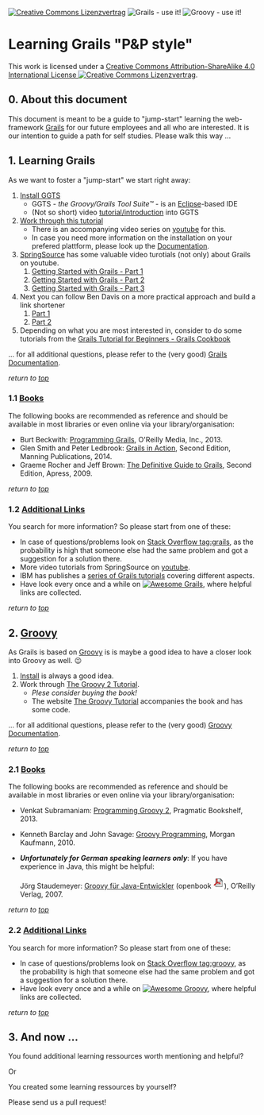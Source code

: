 <a rel="license" href="http://creativecommons.org/licenses/by-sa/4.0/"><img alt="Creative Commons Lizenzvertrag" style="border-width:0" src="https://i.creativecommons.org/l/by-sa/4.0/80x15.png" /></a> ![Grails - use it!](https://img.shields.io/badge/Grails-use%20it!-4D8618.svg) ![Groovy - use it!](https://img.shields.io/badge/Grails-use%20it!-286B86.svg)

# Learning Grails "P&P style"

This work is licensed under a <a rel="license" href="http://creativecommons.org/licenses/by-sa/4.0/">Creative Commons Attribution-ShareAlike 4.0 International License <img alt="Creative Commons Lizenzvertrag" style="border-width:0" src="https://i.creativecommons.org/l/by-sa/4.0/80x15.png" /></a>.


## 0. About this document

This document is meant to be a guide to "jump-start" learning the web-framework [Grails](http://www.grails.org/) for our future employees and all who are interested. It is our intention to guide a path for self studies. Please walk this way ...


## 1. Learning Grails

As we want to foster a "jump-start" we start right away:

1. [Install GGTS](https://spring.io/tools/ggts/all)
   * GGTS _- the Groovy/Grails Tool Suite™ -_ is an [Eclipse](https://eclipse.org/)-based IDE
   * (Not so short) video [tutorial/introduction](https://youtu.be/cIjInOkUDy8) into GGTS
1. [Work through this tutorial](http://www.grailsexample.net/course-outline/)
   * There is an accompanying video series on [youtube](https://youtu.be/qcZ6FWmIuJc?list=PLMIXRBXuv8yaPUYMwlDRvUNf44LgCUunY) for this.
   * In case you need more information on the installation on your prefered plattform, please look up the [Documentation](http://www.grails.org/single-page-documentation.html).
1. [SpringSource](https://www.youtube.com/user/SpringSourceDev/) has some valuable video turotials (not only) about Grails on youtube.
   1. [Getting Started with Grails - Part 1](https://youtu.be/PXHxo43hn34)
   1. [Getting Started with Grails - Part 2](https://youtu.be/qNFksvLxZNU)
   1. [Getting Started with Grails - Part 3 ](https://youtu.be/oL4yVtNU31E)
 1. Next you can follow Ben Davis on a more practical approach and build a link shortener
    1. [Part 1](http://www.learningtechnicalstuff.com/2012/04/building-url-shortener-in-grails-pt-1.html)
    1. [Part 2](http://www.learningtechnicalstuff.com/2012/05/building-url-shortener-in-grails-pt-2.html)
1. Depending on what you are most interested in, consider to do some tutorials from the [Grails Tutorial for Beginners - Grails Cookbook](http://grails.asia/grails-tutorial-for-beginners)

... for all additional questions, please refer to the (very good) [Grails Documentation](http://www.grails.org/single-page-documentation.html).

_return to [top](#)_


### 1.1 [Books](#grails-books)

The following books are recommended as reference and should be available in most libraries or even online via your library/organisation:

* Burt Beckwith: [Programming Grails](http://proquest.safaribooksonline.com/book/programming/9781449324513), O'Reilly Media, Inc., 2013.
* Glen Smith and Peter Ledbrook: [Grails in Action](http://proquest.safaribooksonline.com/book/programming/java/9781617290961), Second Edition, Manning Publications, 2014.
* Graeme Rocher and Jeff Brown: [The Definitive Guide to Grails](http://proquest.safaribooksonline.com/book/web-development/ruby/9781590599952), Second Edition, Apress, 2009.

_return to [top](README.md#top)_


### 1.2 [Additional Links](#grails-additional-links)

You search for more information? So please start from one of these:

* In case of questions/problems look on [Stack Overflow tag:grails](https://stackoverflow.com/questions/tagged/grails), as the probability is high that someone else had the same problem and got a suggestion for a solution there.
* More video tutorials from SpringSource on [youtube](https://www.youtube.com/user/SpringSourceDev/search?query=grails).
* IBM has publishes a [series of Grails tutorials](http://www.ibm.com/developerworks/views/java/libraryview.jsp?search_by=mastering+grails) covering different aspects.
* Have look every once and a while on [![Awesome](https://cdn.rawgit.com/sindresorhus/awesome/d7305f38d29fed78fa85652e3a63e154dd8e8829/media/badge.svg) Grails](https://github.com/hitenpratap/awesome-grails), where helpful links are collected.

_return to [top](README.md#top)_


## 2. [Groovy](#groovy)

As Grails is based on [Groovy](http://www.groovy-lang.org/) is is maybe a good idea to have a closer look into Groovy as well. :wink:

1. [Install](http://www.groovy-lang.org/install.html) is always a good idea.
1. Work through [The Groovy 2 Tutorial](https://leanpub.com/groovytutorial/read).
   * _Plese consider buying the book!_
   * The website [The Groovy Tutorial](http://www.groovy-tutorial.org/) accompanies the book and has some code.

... for all additional questions, please refer to the (very good) [Groovy Documentation](http://www.groovy-lang.org/single-page-documentation.html).

_return to [top](README.md#top)_


### 2.1 [Books](#groovy-books)

The following books are recommended as reference and should be available in most libraries or even online via your library/organisation:

* Venkat Subramaniam: [Programming Groovy 2](http://proquest.safaribooksonline.com/book/programming/java/9781941222522), Pragmatic Bookshelf, 2013.
* Kenneth Barclay and John Savage: [Groovy Programming](http://proquest.safaribooksonline.com/book/programming/java/9780123725073), Morgan Kaufmann, 2010.
* **_Unfortunately for German speaking learners only_**: If you have experience in Java, this might be helpful:

   Jörg Staudemeyer: [Groovy für Java-Entwickler](http://examples.oreilly.de/openbooks/pdf_groovyger.pdf) (openbook ![pdf file](https://raw.githubusercontent.com/RRZE-PP/rrze-icon-set/master/tango/22x22/mime-types/document-pdf.png)), O’Reilly Verlag, 2007.

_return to [top](README.md#top)_


### 2.2 [Additional Links](#groovy-additional-links)

You search for more information? So please start from one of these:

* In case of questions/problems look on [Stack Overflow tag:groovy](https://stackoverflow.com/questions/tagged/grails+groovy), as the probability is high that someone else had the same problem and got a suggestion for a solution there.
* Have look every once and a while on [![Awesome](https://cdn.rawgit.com/sindresorhus/awesome/d7305f38d29fed78fa85652e3a63e154dd8e8829/media/badge.svg) Groovy](https://github.com/kdabir/awesome-groovy), where helpful links are collected.

_return to [top](#)_


## 3. And now ...

You found additional learning ressources worth mentioning and helpful?

Or

You created some learning ressources by yourself?

Please send us a pull request!
